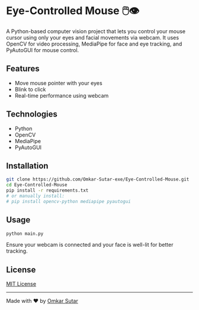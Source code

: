 # Eye-Controlled Mouse 🖱️👁️

A Python-based computer vision project that lets you control your mouse cursor using only your eyes and facial movements via webcam. It uses OpenCV for video processing, MediaPipe for face and eye tracking, and PyAutoGUI for mouse control.

## Features

- Move mouse pointer with your eyes
- Blink to click
- Real-time performance using webcam

## Technologies

- Python
- OpenCV
- MediaPipe
- PyAutoGUI

## Installation

```bash
git clone https://github.com/Omkar-Sutar-exe/Eye-Controlled-Mouse.git
cd Eye-Controlled-Mouse
pip install -r requirements.txt
# or manually install:
# pip install opencv-python mediapipe pyautogui
```

## Usage

```bash
python main.py
```

Ensure your webcam is connected and your face is well-lit for better tracking.

## License

[MIT License](LICENSE)

---

Made with ❤️ by [Omkar Sutar](https://github.com/Omkar-Sutar-exe)
